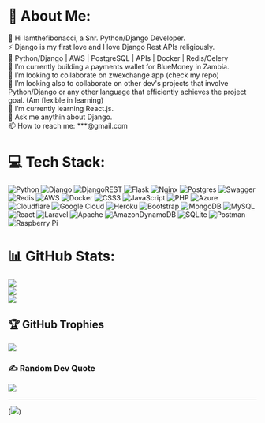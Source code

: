 # 💫 About Me: 
👋 Hi Iamthefibonacci, a Snr. Python/Django Developer. <br>
⚡ Django is my first love and I love Django Rest APIs religiously. <br>
👀 Python/Django | AWS | PostgreSQL | APIs | Docker | Redis/Celery <br>
🔭 I’m currently building a payments wallet for BlueMoney in Zambia. <br>
👯 I’m looking to collaborate on zwexchange app (check my repo)<br>
🤝 I’m looking also to collaborate on other dev's projects that involve Python/Django 
or any other language that efficiently achieves the project goal. (Am flexible in learning) <br>
🌱 I’m currently learning React.js.  <br>
💬 Ask me anythin about Django. <br>
📫 How to reach me: ***@gmail.com <br>


# 💻 Tech Stack:
![Python](
https://img.shields.io/badge/python-3670A0?style=for-the-badge&logo=python&logoColor=ffdd54)
![Django](
https://img.shields.io/badge/django-%23092E20.svg?style=for-the-badge&logo=django&logoColor=white)
![DjangoREST](
https://img.shields.io/badge/DJANGO-REST-ff1709?style=for-the-badge&logo=django&logoColor=white&color=ff1709&labelColor=gray)
![Flask](
https://img.shields.io/badge/flask-%23000.svg?style=for-the-badge&logo=flask&logoColor=white)
![Nginx](
https://img.shields.io/badge/nginx-%23009639.svg?style=for-the-badge&logo=nginx&logoColor=white)
![Postgres](
https://img.shields.io/badge/postgres-%23316192.svg?style=for-the-badge&logo=postgresql&logoColor=white)
![Swagger](
https://img.shields.io/badge/-Swagger-%23Clojure?style=for-the-badge&logo=swagger&logoColor=white)
![Redis](
https://img.shields.io/badge/redis-%23DD0031.svg?style=for-the-badge&logo=redis&logoColor=white)
![AWS](
https://img.shields.io/badge/AWS-%23FF9900.svg?style=for-the-badge&logo=amazon-aws&logoColor=white)
![Docker](
https://img.shields.io/badge/docker-%230db7ed.svg?style=for-the-badge&logo=docker&logoColor=white)
![CSS3](
https://img.shields.io/badge/css3-%231572B6.svg?style=for-the-badge&logo=css3&logoColor=white)
![JavaScript](
https://img.shields.io/badge/javascript-%23323330.svg?style=for-the-badge&logo=javascript&logoColor=%23F7DF1E)
![PHP](
https://img.shields.io/badge/php-%23777BB4.svg?style=for-the-badge&logo=php&logoColor=white)
![Azure](
https://img.shields.io/badge/azure-%230072C6.svg?style=for-the-badge&logo=azure-devops&logoColor=white)
![Cloudflare](
https://img.shields.io/badge/Cloudflare-F38020?style=for-the-badge&logo=Cloudflare&logoColor=white)
![Google Cloud](
https://img.shields.io/badge/Google%20Cloud-%234285F4.svg?style=for-the-badge&logo=google-cloud&logoColor=white)
![Heroku](
https://img.shields.io/badge/heroku-%23430098.svg?style=for-the-badge&logo=heroku&logoColor=white)
![Bootstrap](
https://img.shields.io/badge/bootstrap-%23563D7C.svg?style=for-the-badge&logo=bootstrap&logoColor=white)
![MongoDB](
https://img.shields.io/badge/MongoDB-%234ea94b.svg?style=for-the-badge&logo=mongodb&logoColor=white)
![MySQL](
https://img.shields.io/badge/mysql-%2300f.svg?style=for-the-badge&logo=mysql&logoColor=white)
![React](
https://img.shields.io/badge/react-%2320232a.svg?style=for-the-badge&logo=react&logoColor=%2361DAFB)
![Laravel](
https://img.shields.io/badge/laravel-%23FF2D20.svg?style=for-the-badge&logo=laravel&logoColor=white)
![Apache](
https://img.shields.io/badge/apache-%23D42029.svg?style=for-the-badge&logo=apache&logoColor=white)
![AmazonDynamoDB](
https://img.shields.io/badge/Amazon%20DynamoDB-4053D6?style=for-the-badge&logo=Amazon%20DynamoDB&logoColor=white)
![SQLite](
https://img.shields.io/badge/sqlite-%2307405e.svg?style=for-the-badge&logo=sqlite&logoColor=white)
![Postman](
https://img.shields.io/badge/Postman-FF6C37?style=for-the-badge&logo=postman&logoColor=white)
![Raspberry Pi](
https://img.shields.io/badge/-RaspberryPi-C51A4A?style=for-the-badge&logo=Raspberry-Pi)


# 📊 GitHub Stats:
![](
https://github-readme-stats.vercel.app/api?username=iamthefibonacci&theme=dark&hide_border=false&include_all_commits=true&count_private=false
)<br/>
![](
https://github-readme-streak-stats.herokuapp.com/?user=iamthefibonacci&theme=dark&hide_border=false
)<br/>
![](
https://github-readme-stats.vercel.app/api/top-langs/?username=iamthefibonacci&theme=dark&hide_border=false&include_all_commits=true&count_private=false&layout=compact
)

## 🏆 GitHub Trophies
![](
https://github-profile-trophy.vercel.app/?username=iamthefibonacci&theme=radical&no-frame=false&no-bg=true&margin-w=4
)

### ✍️ Random Dev Quote
![](
https://quotes-github-readme.vercel.app/api?type=horizontal&theme=radical)


---
[![](
https://visitcount.itsvg.in/api?id=iamthefibonacci&icon=0&color=0))
